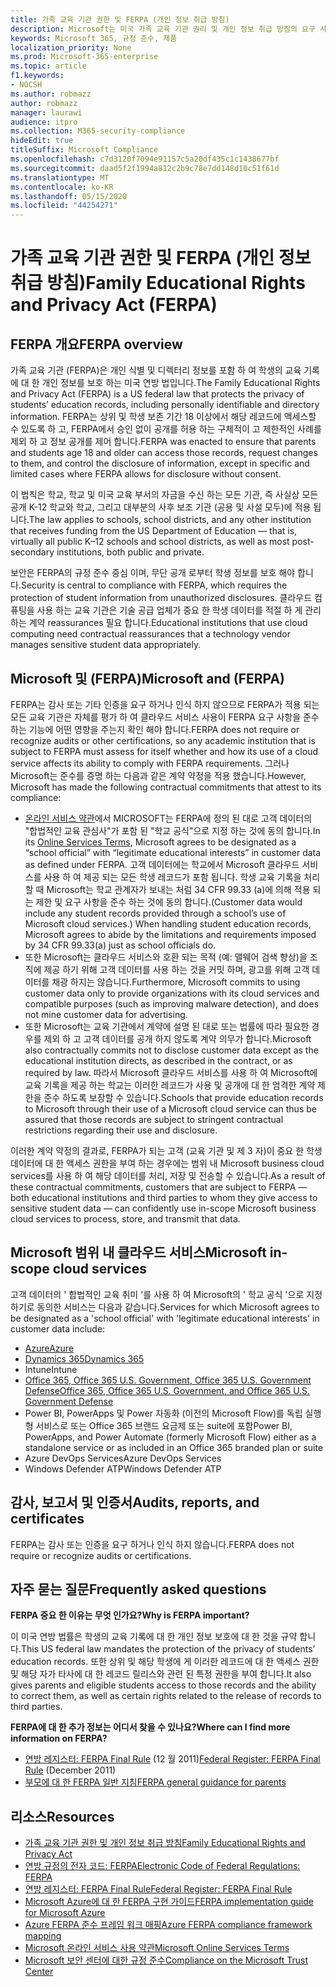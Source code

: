 ```yaml
---
title: 가족 교육 기관 권한 및 FERPA (개인 정보 취급 방침)
description: Microsoft는 미국 가족 교육 기관 권리 및 개인 정보 취급 방침의 요구 사항을 충족 합니다.
keywords: Microsoft 365, 규정 준수, 제품
localization_priority: None
ms.prod: Microsoft-365-enterprise
ms.topic: article
f1.keywords:
- NOCSH
ms.author: robmazz
author: robmazz
manager: laurawi
audience: itpro
ms.collection: M365-security-compliance
hideEdit: true
titleSuffix: Microsoft Compliance
ms.openlocfilehash: c7d3120f7094e91157c5a20df435c1c1438677bf
ms.sourcegitcommit: daad5f2f1994a812c2b9c78e7dd148d10c51f61d
ms.translationtype: MT
ms.contentlocale: ko-KR
ms.lasthandoff: 05/15/2020
ms.locfileid: "44254271"
---
```

# <a name="family-educational-rights-and-privacy-act-ferpa"></a><span data-ttu-id="2a121-104">가족 교육 기관 권한 및 FERPA (개인 정보 취급 방침)</span><span class="sxs-lookup"><span data-stu-id="2a121-104">Family Educational Rights and Privacy Act (FERPA)</span></span>

## <a name="ferpa-overview"></a><span data-ttu-id="2a121-105">FERPA 개요</span><span class="sxs-lookup"><span data-stu-id="2a121-105">FERPA overview</span></span>

<span data-ttu-id="2a121-106">가족 교육 기관 (FERPA)은 개인 식별 및 디렉터리 정보를 포함 하 여 학생의 교육 기록에 대 한 개인 정보를 보호 하는 미국 연방 법입니다.</span><span class="sxs-lookup"><span data-stu-id="2a121-106">The Family Educational Rights and Privacy Act (FERPA) is a US federal law that protects the privacy of students’ education records, including personally identifiable and directory information.</span></span> <span data-ttu-id="2a121-107">FERPA는 상위 및 학생 보존 기간 18 이상에서 해당 레코드에 액세스할 수 있도록 하 고, FERPA에서 승인 없이 공개를 허용 하는 구체적이 고 제한적인 사례를 제외 하 고 정보 공개를 제어 합니다.</span><span class="sxs-lookup"><span data-stu-id="2a121-107">FERPA was enacted to ensure that parents and students age 18 and older can access those records, request changes to them, and control the disclosure of information, except in specific and limited cases where FERPA allows for disclosure without consent.</span></span>

<span data-ttu-id="2a121-108">이 법칙은 학교, 학교 및 미국 교육 부서의 자금을 수신 하는 모든 기관, 즉 사실상 모든 공개 K-12 학교와 학교, 그리고 대부분의 사후 보조 기관 (공용 및 사설 모두)에 적용 됩니다.</span><span class="sxs-lookup"><span data-stu-id="2a121-108">The law applies to schools, school districts, and any other institution that receives funding from the US Department of Education — that is, virtually all public K–12 schools and school districts, as well as most post-secondary institutions, both public and private.</span></span>

<span data-ttu-id="2a121-109">보안은 FERPA의 규정 준수 중심 이며, 무단 공개 로부터 학생 정보를 보호 해야 합니다.</span><span class="sxs-lookup"><span data-stu-id="2a121-109">Security is central to compliance with FERPA, which requires the protection of student information from unauthorized disclosures.</span></span> <span data-ttu-id="2a121-110">클라우드 컴퓨팅을 사용 하는 교육 기관은 기술 공급 업체가 중요 한 학생 데이터를 적절 하 게 관리 하는 계약 reassurances 필요 합니다.</span><span class="sxs-lookup"><span data-stu-id="2a121-110">Educational institutions that use cloud computing need contractual reassurances that a technology vendor manages sensitive student data appropriately.</span></span>

## <a name="microsoft-and-ferpa"></a><span data-ttu-id="2a121-111">Microsoft 및 (FERPA)</span><span class="sxs-lookup"><span data-stu-id="2a121-111">Microsoft and (FERPA)</span></span>

<span data-ttu-id="2a121-112">FERPA는 감사 또는 기타 인증을 요구 하거나 인식 하지 않으므로 FERPA가 적용 되는 모든 교육 기관은 자체를 평가 하 여 클라우드 서비스 사용이 FERPA 요구 사항을 준수 하는 기능에 어떤 영향을 주는지 확인 해야 합니다.</span><span class="sxs-lookup"><span data-stu-id="2a121-112">FERPA does not require or recognize audits or other certifications, so any academic institution that is subject to FERPA must assess for itself whether and how its use of a cloud service affects its ability to comply with FERPA requirements.</span></span> <span data-ttu-id="2a121-113">그러나 Microsoft는 준수를 증명 하는 다음과 같은 계약 약정을 적용 했습니다.</span><span class="sxs-lookup"><span data-stu-id="2a121-113">However, Microsoft has made the following contractual commitments that attest to its compliance:</span></span>

- <span data-ttu-id="2a121-114">[온라인 서비스 약관](https://aka.ms/Online-Services-Terms)에서 MICROSOFT는 FERPA에 정의 된 대로 고객 데이터의 "합법적인 교육 관심사"가 포함 된 "학교 공식"으로 지정 하는 것에 동의 합니다.</span><span class="sxs-lookup"><span data-stu-id="2a121-114">In its [Online Services Terms](https://aka.ms/Online-Services-Terms), Microsoft agrees to be designated as a “school official” with “legitimate educational interests” in customer data as defined under FERPA.</span></span> <span data-ttu-id="2a121-115">고객 데이터에는 학교에서 Microsoft 클라우드 서비스를 사용 하 여 제공 되는 모든 학생 레코드가 포함 됩니다. 학생 교육 기록을 처리할 때 Microsoft는 학교 관계자가 보내는 처럼 34 CFR 99.33 (a)에 의해 적용 되는 제한 및 요구 사항을 준수 하는 것에 동의 합니다.</span><span class="sxs-lookup"><span data-stu-id="2a121-115">(Customer data would include any student records provided through a school’s use of Microsoft cloud services.) When handling student education records, Microsoft agrees to abide by the limitations and requirements imposed by 34 CFR 99.33(a) just as school officials do.</span></span>
- <span data-ttu-id="2a121-116">또한 Microsoft는 클라우드 서비스와 호환 되는 목적 (예: 맬웨어 검색 향상)을 조직에 제공 하기 위해 고객 데이터를 사용 하는 것을 커밋 하며, 광고를 위해 고객 데이터를 채광 하지는 않습니다.</span><span class="sxs-lookup"><span data-stu-id="2a121-116">Furthermore, Microsoft commits to using customer data only to provide organizations with its cloud services and compatible purposes (such as improving malware detection), and does not mine customer data for advertising.</span></span>
- <span data-ttu-id="2a121-117">또한 Microsoft는 교육 기관에서 계약에 설명 된 대로 또는 법률에 따라 필요한 경우를 제외 하 고 고객 데이터를 공개 하지 않도록 계약 의무가 합니다.</span><span class="sxs-lookup"><span data-stu-id="2a121-117">Microsoft also contractually commits not to disclose customer data except as the educational institution directs, as described in the contract, or as required by law.</span></span> <span data-ttu-id="2a121-118">따라서 Microsoft 클라우드 서비스를 사용 하 여 Microsoft에 교육 기록을 제공 하는 학교는 이러한 레코드가 사용 및 공개에 대 한 엄격한 계약 제한을 준수 하도록 보장할 수 있습니다.</span><span class="sxs-lookup"><span data-stu-id="2a121-118">Schools that provide education records to Microsoft through their use of a Microsoft cloud service can thus be assured that those records are subject to stringent contractual restrictions regarding their use and disclosure.</span></span>

<span data-ttu-id="2a121-119">이러한 계약 약정의 결과로, FERPA가 되는 고객 (교육 기관 및 제 3 자)이 중요 한 학생 데이터에 대 한 액세스 권한을 부여 하는 경우에는 범위 내 Microsoft business cloud services를 사용 하 여 해당 데이터를 처리, 저장 및 전송할 수 있습니다.</span><span class="sxs-lookup"><span data-stu-id="2a121-119">As a result of these contractual commitments, customers that are subject to FERPA — both educational institutions and third parties to whom they give access to sensitive student data — can confidently use in-scope Microsoft business cloud services to process, store, and transmit that data.</span></span>

## <a name="microsoft-in-scope-cloud-services"></a><span data-ttu-id="2a121-120">Microsoft 범위 내 클라우드 서비스</span><span class="sxs-lookup"><span data-stu-id="2a121-120">Microsoft in-scope cloud services</span></span>

<span data-ttu-id="2a121-121">고객 데이터의 ' 합법적인 교육 취미 '를 사용 하 여 Microsoft의 ' 학교 공식 '으로 지정 하기로 동의한 서비스는 다음과 같습니다.</span><span class="sxs-lookup"><span data-stu-id="2a121-121">Services for which Microsoft agrees to be designated as a 'school official' with 'legitimate educational interests' in customer data include:</span></span>

- [<span data-ttu-id="2a121-122">Azure</span><span class="sxs-lookup"><span data-stu-id="2a121-122">Azure</span></span>](https://aka.ms/AzureCompliance)
- [<span data-ttu-id="2a121-123">Dynamics 365</span><span class="sxs-lookup"><span data-stu-id="2a121-123">Dynamics 365</span></span>](https://aka.ms/d365-compliance-list)
- <span data-ttu-id="2a121-124">Intune</span><span class="sxs-lookup"><span data-stu-id="2a121-124">Intune</span></span>
- [<span data-ttu-id="2a121-125">Office 365, Office 365 U.S. Government, Office 365 U.S. Government Defense</span><span class="sxs-lookup"><span data-stu-id="2a121-125">Office 365, Office 365 U.S. Government, and Office 365 U.S. Government Defense</span></span>](https://go.microsoft.com/fwlink/p/?LinkID=2077751)
- <span data-ttu-id="2a121-126">Power BI, PowerApps 및 Power 자동화 (이전의 Microsoft Flow)를 독립 실행형 서비스로 또는 Office 365 브랜드 요금제 또는 suite에 포함</span><span class="sxs-lookup"><span data-stu-id="2a121-126">Power BI, PowerApps, and Power Automate (formerly Microsoft Flow) either as a standalone service or as included in an Office 365 branded plan or suite</span></span>
- <span data-ttu-id="2a121-127">Azure DevOps Services</span><span class="sxs-lookup"><span data-stu-id="2a121-127">Azure DevOps Services</span></span>
- <span data-ttu-id="2a121-128">Windows Defender ATP</span><span class="sxs-lookup"><span data-stu-id="2a121-128">Windows Defender ATP</span></span>

## <a name="audits-reports-and-certificates"></a><span data-ttu-id="2a121-129">감사, 보고서 및 인증서</span><span class="sxs-lookup"><span data-stu-id="2a121-129">Audits, reports, and certificates</span></span>

<span data-ttu-id="2a121-130">FERPA는 감사 또는 인증을 요구 하거나 인식 하지 않습니다.</span><span class="sxs-lookup"><span data-stu-id="2a121-130">FERPA does not require or recognize audits or certifications.</span></span>

## <a name="frequently-asked-questions"></a><span data-ttu-id="2a121-131">자주 묻는 질문</span><span class="sxs-lookup"><span data-stu-id="2a121-131">Frequently asked questions</span></span>

<span data-ttu-id="2a121-132">**FERPA 중요 한 이유는 무엇 인가요?**</span><span class="sxs-lookup"><span data-stu-id="2a121-132">**Why is FERPA important?**</span></span>

<span data-ttu-id="2a121-133">이 미국 연방 법률은 학생의 교육 기록에 대 한 개인 정보 보호에 대 한 것을 규약 합니다.</span><span class="sxs-lookup"><span data-stu-id="2a121-133">This US federal law mandates the protection of the privacy of students’ education records.</span></span> <span data-ttu-id="2a121-134">또한 상위 및 해당 학생에 게 이러한 레코드에 대 한 액세스 권한 및 해당 자가 타사에 대 한 레코드 릴리스와 관련 된 특정 권한을 부여 합니다.</span><span class="sxs-lookup"><span data-stu-id="2a121-134">It also gives parents and eligible students access to those records and the ability to correct them, as well as certain rights related to the release of records to third parties.</span></span>

<span data-ttu-id="2a121-135">**FERPA에 대 한 추가 정보는 어디서 찾을 수 있나요?**</span><span class="sxs-lookup"><span data-stu-id="2a121-135">**Where can I find more information on FERPA?**</span></span>

- <span data-ttu-id="2a121-136">[연방 레지스터: FERPA Final Rule](https://aka.ms/ferpa-reg) (12 월 2011)</span><span class="sxs-lookup"><span data-stu-id="2a121-136">[Federal Register: FERPA Final Rule](https://aka.ms/ferpa-reg) (December 2011)</span></span>
- [<span data-ttu-id="2a121-137">부모에 대 한 FERPA 일반 지침</span><span class="sxs-lookup"><span data-stu-id="2a121-137">FERPA general guidance for parents</span></span>](https://www2.ed.gov/policy/gen/guid/fpco/ferpa/parents.html)

## <a name="resources"></a><span data-ttu-id="2a121-138">리소스</span><span class="sxs-lookup"><span data-stu-id="2a121-138">Resources</span></span>

- [<span data-ttu-id="2a121-139">가족 교육 기관 권한 및 개인 정보 취급 방침</span><span class="sxs-lookup"><span data-stu-id="2a121-139">Family Educational Rights and Privacy Act</span></span>](https://www.ed.gov/policy/gen/guid/fpco/ferpa/index.html)
- [<span data-ttu-id="2a121-140">연방 규정의 전자 코드: FERPA</span><span class="sxs-lookup"><span data-stu-id="2a121-140">Electronic Code of Federal Regulations: FERPA</span></span>](https://aka.ms/FERPA-GPO)
- [<span data-ttu-id="2a121-141">연방 레지스터: FERPA Final Rule</span><span class="sxs-lookup"><span data-stu-id="2a121-141">Federal Register: FERPA Final Rule</span></span>](https://aka.ms/ferpa-reg)
- [<span data-ttu-id="2a121-142">Microsoft Azure에 대 한 FERPA 구현 가이드</span><span class="sxs-lookup"><span data-stu-id="2a121-142">FERPA implementation guide for Microsoft Azure</span></span>](https://aka.ms/azureferpa)
- [<span data-ttu-id="2a121-143">Azure FERPA 준수 프레임 워크 매핑</span><span class="sxs-lookup"><span data-stu-id="2a121-143">Azure FERPA compliance framework mapping</span></span>](https://aka.ms/AzureFERPAMapping)
- [<span data-ttu-id="2a121-144">Microsoft 온라인 서비스 사용 약관</span><span class="sxs-lookup"><span data-stu-id="2a121-144">Microsoft Online Services Terms</span></span>](https://aka.ms/Online-Services-Terms)
- [<span data-ttu-id="2a121-145">Microsoft 보안 센터에 대한 규정 준수</span><span class="sxs-lookup"><span data-stu-id="2a121-145">Compliance on the Microsoft Trust Center</span></span>](https://www.microsoft.com/trust-center/compliance/compliance-overview)
